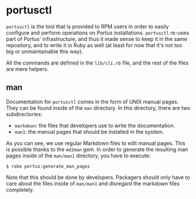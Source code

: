 # portusctl

`portusctl` is the tool that is provided to RPM users in order to easily
configure and perform operations on Portus installations. `portusctl` re-uses
part of Portus' infrastructure, and thus it made sense to keep it in the same
repository, and to write it in Ruby as well (at least for now that it's not too
big or unmaintainable this way).

All the commands are defined in the `lib/cli.rb` file, and the rest of the files
are mere helpers.

## man

Documentation for `portusctl` comes in the form of UNIX manual pages. They can
be found inside of the `man` directory. In this directory, there are two
subdirectories:

- `markdown`: the files that developers use to write the documentation.
- `man1`: the manual pages that should be installed in the system.

As you can see, we use regular Markdown files to edit manual pages. This is
possible thanks to the `md2man` gem. In order to generate the resulting man
pages inside of the `man/man1` directory, you have to execute:

```
$ rake portus:generate_man_pages
```

Note that this should be done by developers. Packagers should only have to care
about the files inside of `man/man1` and disregard the markdown files completely.
